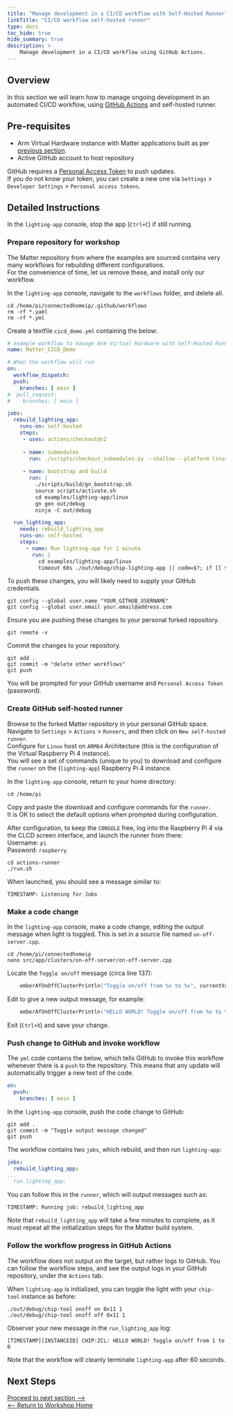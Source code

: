 ```yaml
---
title: "Manage development in a CI/CD workflow with Self-Hosted Runner"
linkTitle: "CI/CD workflow self-hosted runner"
type: docs
toc_hide: true
hide_summary: true
description: >
    Manage development in a CI/CD workflow using GitHub Actions.
---
```

## Overview

In this section we will learn how to manage ongoing development in an automated CI/CD workflow, using [GitHub Actions](https://github.com/features/actions) and self-hosted runner.

## Pre-requisites

* Arm Virtual Hardware instance with Matter applications built as per [previous section](/devsummit22/build).
* Active GitHub account to host repository

GitHub requires a [Personal Access Token](https://docs.github.com/en/authentication/keeping-your-account-and-data-secure/creating-a-personal-access-token) to push updates.\
If you do not know your token, you can create a new one via `Settings` > `Developer Settings` > `Personal access tokens`.

## Detailed Instructions

In the `lighting-app` console, stop the app (`Ctrl+C`) if still running.

### Prepare repository for workshop

The Matter repository from where the examples are sourced contains very many workflows for rebuilding different configurations.\
For the convenience of time, let us remove these, and install only our workflow.

In the `lighting-app` console, navigate to the `workflows` folder, and delete all.
```console
cd /home/pi/connectedhomeip/.github/workflows
rm -rf *.yaml
rm -rf *.yml
```
Create a textfile `cicd_demo.yml` containing the below:
```yml
# example workflow to manage Arm Virtual Hardware with Self-Hosted Runner
name: Matter_CICD_Demo

# When the workflow will run
on:
  workflow_dispatch:
  push:
    branches: [ main ]
#  pull_request:
#    branches: [ main ]

jobs:
  rebuild_lighting_app:
    runs-on: self-hosted
    steps:
     - uses: actions/checkout@v2
     
     - name: submodules
       run: ./scripts/checkout_submodules.py --shallow --platform linux
       
     - name: bootstrap and build
       run: |
         ./scripts/build/gn_bootstrap.sh
         source scripts/activate.sh
         cd examples/lighting-app/linux
         gn gen out/debug
         ninja -C out/debug

  run_lighting_app:
    needs: rebuild_lighting_app
    runs-on: self-hosted
    steps:
      - name: Run lighting-app for 1 minute
        run: |
          cd examples/lighting-app/linux
          timeout 60s ./out/debug/chip-lighting-app || code=$?; if [[ $code -ne 124 && $code -ne 0 ]]; then exit $code; fi
```
To push these changes, you will likely need to supply your GitHub credentials.
```console
git config --global user.name "YOUR_GITHUB_USERNAME"
git config --global user.email your.email@address.com
```
Ensure you are pushing these changes to your personal forked repository.
```console
git remote -v 
```
Commit the changes to your repository.
```console
git add .
git commit -m "delete other workflows"
git push
```
You will be prompted for your GitHub username and `Personal Access Token` (password).

### Create GitHub self-hosted runner

Browse to the forked Matter repository in your personal GitHub space.\
Navigate to `Settings` > `Actions` > `Runners`, and then click on `New self-hosted runner`.\
Configure for `Linux` host on `ARM64` Architecture (this is the configuration of the Virtual Raspberry Pi 4 instance).\
You will see a set of commands (unique to you) to download and configure the `runner` on the (`lighting-app`) Raspberry Pi 4 instance.

In the `lighting-app` console, return to your home directory:
```console
cd /home/pi
```
Copy and paste the download and configure commands for the `runner`.\
It is OK to select the default options when prompted during configuration.

After configuration, to keep the `CONSOLE` free, log into the Raspberry Pi 4 via the CLCD screen interface, and launch the runner from there:\
Username: `pi`\
Password: `raspberry`
```console
cd actions-runner
./run.sh
```
When launched, you should see a message similar to:
```
TIMESTAMP: Listening for Jobs
```
### Make a code change

In the `lighting-app` console, make a code change, editing the output message when light is toggled. This is set in a source file named `on-off-server.cpp`.
```console 
cd /home/pi/connectedhomeip
nano src/app/clusters/on-off-server/on-off-server.cpp
```
Locate the `Toggle on/off` message (circa line 137):
```C
    emberAfOnOffClusterPrintln("Toggle on/off from %x to %x", currentValue, newValue);
```
Edit to give a new output message, for example:
```C
    emberAfOnOffClusterPrintln("HELLO WORLD! Toggle on/off from %x to %x", currentValue, newValue);
```
Exit (`Ctrl+X`) and save your change.

### Push change to GitHub and invoke workflow

The `yml` code contains the below, which tells GitHub to invoke this workflow whenever there is a `push` to the repository. This means that any update will automatically trigger a new test of the code.
```yml
on:
  push:
    branches: [ main ]
```
In the `lighting-app` console, push the code change to GitHub:
```console
git add .
git commit -m "Toggle output message changed"
git push
```
The workflow contains two `jobs`, which rebuild, and then run `lighting-app`:
```yml
jobs:
  rebuild_lighting_app:
...
  run_lighting_app:
```
You can follow this in the `runner`, which will output messages such as:
```
TIMESTAMP: Running job: rebuild_lighting_app
```
Note that `rebuild_lighting_app` will take a few minutes to complete, as it must repeat all the initialization steps for the Matter build system.

### Follow the workflow progress in GitHub Actions

The workflow does not output on the target, but rather logs to GitHub. You can follow the workflow steps, and see the output logs in your GitHub repository, under the `Actions` tab.

When `lighting-app` is initialized, you can toggle the light with your `chip-tool` instance as before:
```console
./out/debug/chip-tool onoff on 0x11 1
./out/debug/chip-tool onoff off 0x11 1
```
Observer your new message in the `run_lighting_app` log:
```
[TIMESTAMP][INSTANCEID] CHIP:ZCL: HELLO WORLD! Toggle on/off from 1 to 0
```
Note that the workflow will cleanly terminate `lighting-app` after 60 seconds.

## Next Steps

[Proceed to next section -->](/devsummit22/cicd_api)\
[<-- Return to Workshop Home](/devsummit22/#sections)